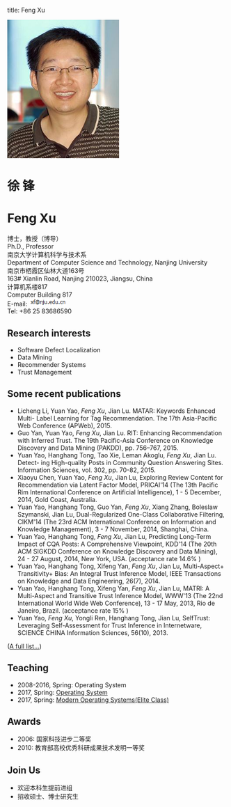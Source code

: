 title: Feng Xu

<div class="news-body">
    <div class="row gutter k-equal-height"><!-- row -->
        <div class="col-lg-3 col-md-3 col-sm-12">
            <img src="static/img/me-new.JPG" alt="Feng Xu" class="aligncenter" />
        </div>
        <div class="col-lg-9 col-md-9 col-sm-12">
            <div class="row gutter k-equal-height"><!-- nesting row -->
                <div class="col-lg-4 col-md-4 col-sm-12">
                    <h1>徐 锋</h1>
                </div>
                <div class="col-lg-8 col-md-8 col-sm-12">
                    <h1>Feng Xu</h1>
                </div>
            </div><!-- nesting row end -->
            <div class="row gutter k-equal-height"><!-- nesting row -->
                <div class="col-lg-4 col-md-4 col-sm-12">
                    博士，教授（博导）
                </div>
                <div class="col-lg-8 col-md-8 col-sm-12">
                    Ph.D., Professor
                </div>
            </div><!-- nesting row end -->
            <div class="row gutter k-equal-height"><!-- nesting row -->
                <div class="col-lg-4 col-md-4 col-sm-12">
                    南京大学计算机科学与技术系
                </div>
                <div class="col-lg-8 col-md-8 col-sm-12">
                    Department of Computer Science and Technology, Nanjing University
                </div>
            </div><!-- nesting row end -->
            <div class="row gutter k-equal-height"><!-- nesting row -->
                <div class="col-lg-4 col-md-4 col-sm-12">
                    南京市栖霞区仙林大道163号
                </div>
                <div class="col-lg-8 col-md-8 col-sm-12">
                    163# Xianlin Road, Nanjing 210023, Jiangsu, China
                </div>
            </div><!-- nesting row end -->
            <div class="row gutter k-equal-height"><!-- nesting row -->
                <div class="col-lg-4 col-md-4 col-sm-12">
                计算机系楼817
                </div>
                <div class="col-lg-8 col-md-8 col-sm-12">
                Computer Building 817
                </div>
            </div><!-- nesting row end -->
            <div class="row gutter k-equal-height"><!-- nesting row -->
                <div class="col-lg-12 col-md-12 col-sm-12">
                    E-mail: <img src="static/img/email.PNG"></img>
                </div>
            </div><!-- nesting row end -->
            <div class="row gutter k-equal-height"><!-- nesting row -->
                <div class="col-lg-12 col-md-12 col-sm-12">
                    Tel: +86 25 83686590
                </div>
            </div><!-- nesting row end -->
        </div>
    </div><!-- row end -->
</div>

## Research interests

* Software Defect Localization
* Data Mining
* Recommender Systems
* Trust Management

## Some recent publications

   * Licheng Li, Yuan Yao, *Feng Xu*, Jian Lu. MATAR: Keywords Enhanced Multi- Label Learning for Tag Recommendation. The 17th Asia-Pacific Web Conference (APWeb), 2015.
   * Guo Yan, Yuan Yao, *Feng Xu*, Jian Lu. RIT: Enhancing Recommendation with Inferred Trust. The 19th Pacific-Asia Conference on Knowledge Discovery and Data Mining (PAKDD), pp. 756–767, 2015.
   * Yuan Yao, Hanghang Tong, Tao Xie, Leman Akoglu, *Feng Xu*, Jian Lu. Detect- ing High-quality Posts in Community Question Answering Sites. Information Sciences, vol. 302, pp. 70-82, 2015. 
   * Xiaoyu Chen, Yuan Yao, *Feng Xu*, Jian Lu, Exploring Review Content for Recommendation via Latent Factor Model, PRICAI'14 (The 13th Pacific Rim International Conference on Artificial Intelligence), 1 - 5 December, 2014, Gold Coast, Australia.
   * Yuan Yao, Hanghang Tong, Guo Yan, *Feng Xu*, Xiang Zhang, Boleslaw Szymanski, Jian Lu, Dual-Regularized One-Class Collaborative Filtering, CIKM'14 (The 23rd ACM International Conference on Information and Knowledge Management), 3 - 7 November, 2014, Shanghai, China.
   * Yuan Yao, Hanghang Tong, *Feng Xu*, Jian Lu, Predicting Long-Term Impact of CQA Posts: A Comprehensive Viewpoint, KDD'14 (The 20th ACM SIGKDD Conference on Knowledge Discovery and Data Mining), 24 - 27 August, 2014, New York, USA. (acceptance rate 14.6% )
   * Yuan Yao, Hanghang Tong, Xifeng Yan, *Feng Xu*, Jian Lu, Multi-Aspect+ Transitivity+ Bias: An Integral Trust Inference Model, IEEE Transactions on Knowledge and Data Engineering, 26(7), 2014.
   * Yuan Yao, Hanghang Tong, Xifeng Yan, *Feng Xu*, Jian Lu, MATRI: A Multi-Aspect and Transitive Trust Inference Model, WWW'13 (The 22nd International World Wide Web Conference), 13 - 17 May, 2013, Rio de Janeiro, Brazil. (acceptance rate 15% )
   * Yuan Yao, *Feng Xu*, Yongli Ren, Hanghang Tong, Jian Lu, SelfTrust: Leveraging Self-Assessment for Trust Inference in Internetware, SCIENCE CHINA Information Sciences, 56(10), 2013.

(<a href="publications">A full list...</a>)

## Teaching

* 2008-2016, Spring: Operating System
* 2017, Spring: [Operating System](OS2017)
* 2017, Spring: [Modern Operating Systems(Elite Class)](OS2017E)

## Awards

* 2006: 国家科技进步二等奖
* 2010: 教育部高校优秀科研成果技术发明一等奖


## Join Us
* 欢迎本科生提前进组
* 招收硕士、博士研究生